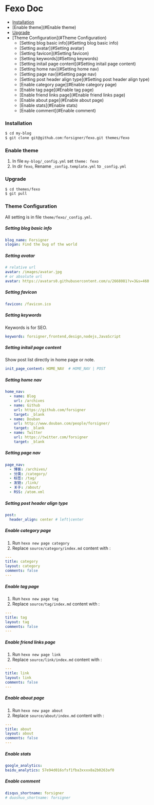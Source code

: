 # Fexo Doc

- [Installation](#Installation)
- [Enable theme](#Enable theme)
- [Upgrade](#Upgrade)
- [Theme Configuration](#Theme Configuration)
  - [Setting blog basic info](#Setting blog basic info)
  - [Setting avatar](#Setting avatar)
  - [Setting favicon](#Setting favicon)
  - [Setting keywords](#Setting keywords)
  - [Setting initail page content](#Setting initail page content)
  - [Setting home nav](#Setting home nav)
  - [Setting page nav](#Setting page nav)
  - [Setting post header align type](#Setting post header align type)
  - [Enable category page](#Enable category page)
  - [Enable tag page](#Enable tag page)
  - [Enable friend links page](#Enable friend links page)
  - [Enable about page](#Enable about page)
  - [Enable stats](#Enable stats)
  - [Enable comment](#Enable comment)

### Installation

```bash
$ cd my-blog
$ git clone git@github.com:forsigner/fexo.git themes/fexo
```

### Enable theme

1. In file `my-blog/_config.yml` set `theme: fexo`
2. In dir `fexo`, Rename `_config.template.yml` to `_config.yml`


### Upgrade

```bash
$ cd themes/fexo
$ git pull
```

### Theme Configuration

All setting is in file `theme/fexo/_config.yml`.

##### Setting blog basic info

```yml
blog_name: Forsigner
slogan: Find the bug of the world

```

##### Setting avatar

``` yml
# relative url
avatar: /images/avatar.jpg
# or absolute url
avatar: https://avatars0.githubusercontent.com/u/2668081?v=3&s=460
```

##### Setting favicon

``` yml
favicon: /favicon.ico
```

##### Setting keywords

Keywords is for SEO.

```yml
keywords: forsigner,frontend,design,nodejs,JavaScript
```

##### Setting initail page content

Show post list directly in home page or note.

```yml
init_page_content: HOME_NAV  # HOME_NAV | POST
```

##### Setting home nav

```yml
home_nav:
  - name: Blog
    url: /archives
  - name: Github
    url: https://github.com/forsigner
    target: _blank
  - name: Douban
    url: http://www.douban.com/people/forsigner/
    target: _blank
  - name: Twitter
    url: https://twitter.com/forsigner
    target: _blank

```

##### Setting page nav

```yml
page_nav:
  - 博客: /archives/
  - 分类: /category/
  - 标签: /tag/
  - 友链: /link/
  - 关于: /about/
  - RSS: /atom.xml
```

##### Setting post header align type

```yml
post:
  header_align: center # left|center
```

##### Enable category page

1. Run `hexo new page category`
2. Replace `source/category/index.md` content with :

```yml
---
title: category
layout: category
comments: false
---
```

##### Enable tag page

1. Run `hexo new page tag`
2. Replace `source/tag/index.md` content with :

```yml
---
title: tag
layout: tag
comments: false
---
```

##### Enable friend links page

1. Run `hexo new page link`
2. Replace `source/link/index.md` content with :

```yml
---
title: link
layout: link
comments: false
---
```

##### Enable about page

1. Run `hexo new page about`
2. Replace `source/about/index.md` content with :

```yml
---
title: about
layout: about
comments: false
---
```

##### Enable stats

```yml
google_analytics:
baidu_analytics: 57e94d016sfsf1fba3xxxx8a2b0263af0
```

##### Enable comment

```yml
disqus_shortname: forsigner
# duoshuo_shortname: forsigner
```
